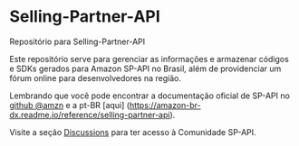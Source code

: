 # Selling-Partner-API
Repositório para Selling-Partner-API


Este repositório serve para gerenciar as informações e armazenar códigos e SDKs gerados para Amazon SP-API no Brasil, além de providenciar um fórum online para desenvolvedores na região.

Lembrando que você pode encontrar a documentação oficial de SP-API no [github @amzn](https://github.com/amzn/selling-partner-api-docs) e a pt-BR [aqui] (https://amazon-br-dx.readme.io/reference/selling-partner-api).

Visite a seção [Discussions](https://github.com/AmzBR-Developer/Selling-Partner-API/discussions) para ter acesso à Comunidade SP-API.
